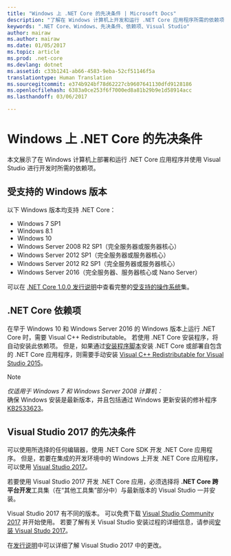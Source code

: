 ```yaml
---
title: "Windows 上 .NET Core 的先决条件 | Microsoft Docs"
description: "了解在 Windows 计算机上开发和运行 .NET Core 应用程序所需的依赖项。"
keywords: ".NET Core、Windows、先决条件、依赖项、Visual Studio"
author: mairaw
ms.author: mairaw
ms.date: 01/05/2017
ms.topic: article
ms.prod: .net-core
ms.devlang: dotnet
ms.assetid: c33b1241-ab66-4583-9eba-52cf51146f5a
translationtype: Human Translation
ms.sourcegitcommit: e374b924bf78d62227cb9607641130dfd9128186
ms.openlocfilehash: 6383a0ce253f6f7000ed8a81b29b9e1d58914acc
ms.lasthandoff: 03/06/2017

---
```


# <a name="prerequisites-for-net-core-on-windows"></a>Windows 上 .NET Core 的先决条件

本文展示了在 Windows 计算机上部署和运行 .NET Core 应用程序并使用 Visual Studio 进行开发时所需的依赖项。

## <a name="supported-windows-versions"></a>受支持的 Windows 版本

以下 Windows 版本均支持 .NET Core：

* Windows 7 SP1
* Windows 8.1
* Windows 10
* Windows Server 2008 R2 SP1（完全服务器或服务器核心）
* Windows Server 2012 SP1（完全服务器或服务器核心）
* Windows Server 2012 R2 SP1（完全服务器或服务器核心）
* Windows Server 2016（完全服务器、服务器核心或 Nano Server）

可以在 [.NET Core 1.0.0 发行说明](https://github.com/dotnet/core/blob/master/release-notes/1.0/1.0.0.md)中查看完整的[受支持的操作系统](https://github.com/dotnet/core/blob/master/release-notes/1.0/1.0.0.md#rtm-platform-support)集。

## <a name="net-core-dependencies"></a>.NET Core 依赖项

在早于 Windows 10 和 Windows Server 2016 的 Windows 版本上运行 .NET Core 时，需要 Visual C++ Redistributable。 若使用 .NET Core 安装程序，将自动安装此依赖项。 但是，如果通过[安装程序脚本](https://docs.microsoft.com/en-us/dotnet/articles/core/tools/dotnet-install-script)安装 .NET Core 或部署自包含的 .NET Core 应用程序，则需要手动安装 [Visual C++ Redistributable for Visual Studio 2015](https://www.microsoft.com/en-us/download/details.aspx?id=48145)。

> [!NOTE]
> <em>仅适用于 Windows 7 和 Windows Server 2008 计算机：</em><br>
> 确保 Windows 安装是最新版本，并且包括通过 Windows 更新安装的修补程序 [KB2533623](https://support.microsoft.com/en-us/kb/2533623)。

## <a name="prerequisites-with-visual-studio-2017"></a>Visual Studio 2017 的先决条件

可以使用所选择的任何编辑器，使用 .NET Core SDK 开发 .NET Core 应用程序。 但是，若要在集成的开发环境中的 Windows 上开发 .NET Core 应用程序，可以使用 [Visual Studio 2017](#visual-studio-2017)。

若要使用 Visual Studio 2017 开发 .NET Core 应用，必须选择将 **.NET Core 跨平台开发**工具集（在“其他工具集”部分中）与最新版本的 Visual Studio 一并安装。

Visual Studio 2017 有不同的版本。 可以免费下载 [Visual Studio Community 2017](https://www.visualstudio.com/vs/visual-studio-2017/#downloadvs) 并开始使用。  若要了解有关 Visual Studio 安装过程的详细信息，请参阅[安装 Visual Studo 2017](https://docs.microsoft.com/en-us/visualstudio/install/install-visual-studio)。

在[发行说明](https://www.visualstudio.com/en-us/news/releasenotes/vs2017-relnotes)中可以详细了解 Visual Studio 2017 中的更改。

[sdk]: https://go.microsoft.com/fwlink/?LinkID=827546
